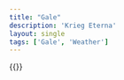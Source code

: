 ```yaml
---
title: "Gale"
description: 'Krieg Eterna'
layout: single
tags: ['Gale', 'Weather']
---
```

{{<card-detail-page title="ClearSkies" artwork="The Birth of Venus by Sandro Botticelli (1485)" />}}